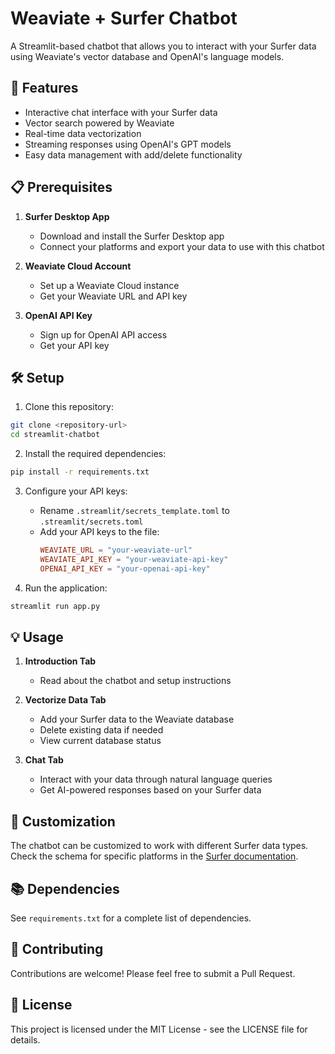 # Weaviate + Surfer Chatbot

A Streamlit-based chatbot that allows you to interact with your Surfer data using Weaviate's vector database and OpenAI's language models.

## 🚀 Features

- Interactive chat interface with your Surfer data
- Vector search powered by Weaviate
- Real-time data vectorization
- Streaming responses using OpenAI's GPT models
- Easy data management with add/delete functionality

## 📋 Prerequisites

1. **Surfer Desktop App**
   - Download and install the Surfer Desktop app
   - Connect your platforms and export your data to use with this chatbot

2. **Weaviate Cloud Account**
   - Set up a Weaviate Cloud instance
   - Get your Weaviate URL and API key

3. **OpenAI API Key**
   - Sign up for OpenAI API access
   - Get your API key

## 🛠️ Setup

1. Clone this repository:
```bash
git clone <repository-url>
cd streamlit-chatbot
```

2. Install the required dependencies:
```bash
pip install -r requirements.txt
```

3. Configure your API keys:
   - Rename `.streamlit/secrets_template.toml` to `.streamlit/secrets.toml`
   - Add your API keys to the file:
     ```toml
     WEAVIATE_URL = "your-weaviate-url"
     WEAVIATE_API_KEY = "your-weaviate-api-key"
     OPENAI_API_KEY = "your-openai-api-key"
     ```

4. Run the application:
```bash
streamlit run app.py
```

## 💡 Usage

1. **Introduction Tab**
   - Read about the chatbot and setup instructions

2. **Vectorize Data Tab**
   - Add your Surfer data to the Weaviate database
   - Delete existing data if needed
   - View current database status

3. **Chat Tab**
   - Interact with your data through natural language queries
   - Get AI-powered responses based on your Surfer data

## 🔧 Customization

The chatbot can be customized to work with different Surfer data types. Check the schema for specific platforms in the [Surfer documentation](https://docs.surferprotocol.org/desktop/platforms).

## 📚 Dependencies

See `requirements.txt` for a complete list of dependencies.

## 🤝 Contributing

Contributions are welcome! Please feel free to submit a Pull Request.

## 📄 License

This project is licensed under the MIT License - see the LICENSE file for details.
